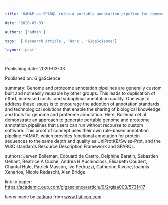 ---
title: 'HAMAP as SPARQL rules—A portable annotation pipeline for genomes and proteomes '
date: '2020-03-03'
authors: ['admin']
tags:  ['Research Article', 'None', 'GigaScience']
layout: 'post'
---
Publishing date: 2020-03-03

Published on: GigaScience

summary: Genome and proteome annotation pipelines are generally custom built and not easily reusable by other groups. This leads to duplication of effort, increased costs, and suboptimal annotation quality. One way to address these issues is to encourage the adoption of annotation standards and technological solutions that enable the sharing of biological knowledge and tools for genome and proteome annotation. Here, Bolleman et al demonstrate an approach to generate portable genome and proteome annotation pipelines that users can run without recourse to custom software. This proof of concept uses their own rule-based annotation pipeline HAMAP, which provides functional annotation for protein sequences to the same depth and quality as UniProtKB/Swiss-Prot, and the W3C standards Resource Description Framework and SPARQL.

authors: Jerven Bolleman, Edouard de Castro, Delphine Baratin, Sebastien Gehant, Beatrice A Cuche, Andrea H Auchincloss, Elisabeth Coudert, Chantal Hulo, Patrick Masson, Ivo Pedruzzi, Catherine Rivoire, Ioannis Xenarios, Nicole Redaschi, Alan Bridge

link to paper: https://academic.oup.com/gigascience/article/9/2/giaa003/5731417

Icons made by <a href="https://www.flaticon.com/free-icon/bookshelves_3576884" title="catkuro">catkuro</a> from <a href="https://www.flaticon.com/" title="Flaticon"> www.flaticon.com</a>